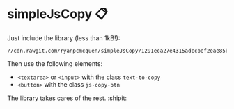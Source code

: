 # simpleJsCopy :clipboard:

Just include the library (less than 1kB!):

    //cdn.rawgit.com/ryanpcmcquen/simpleJsCopy/1291eca27e4315adccbef2eae85b5d58af924614/simpleJsCopy.min.js

Then use the following elements:

- `<textarea>` or `<input>` with the class `text-to-copy`
- `<button>` with the class `js-copy-btn`

The library takes cares of the rest. :shipit:
